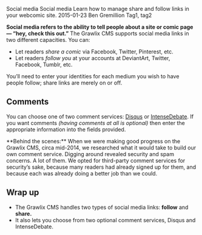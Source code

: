 Social media
Social media
Learn how to manage share and follow links in your webcomic site.
2015-01-23
Ben Gremillion
Tag1, tag2

**Social media refers to the ability to tell people about a site or comic page — “hey, check this out.”** The Grawlix CMS supports social media links in two different capacities. You can:

- Let readers *share a comic* via Facebook, Twitter, Pinterest, etc.
- Let readers *follow you* at your accounts at DeviantArt, Twitter, Facebook, Tumblr, etc.

You’ll need to enter your identities for each medium you wish to have people follow; share links are merely on or off.

## Comments

You can choose one of two comment services: [Disqus](https://disqus.com) or [IntenseDebate](http://www.intensedebate.com). If you want comments *(having comments at all is optional)* then enter the appropriate information into the fields provided.

<aside><p>**Behind the scenes:** When we were making good progress on the Grawlix CMS, circa mid-2014, we researched what it would take to build our own comment service. Digging around revealed security and spam concerns. A lot of them. We opted for third-party comment services for security’s sake, because many readers had already signed up for them, and because each was already doing a better job than we could.</p></aside>

## Wrap up

- The Grawlix CMS handles two types of social media links: **follow** and **share.**
- It also lets you choose from two optional comment services, Disqus and IntenseDebate.